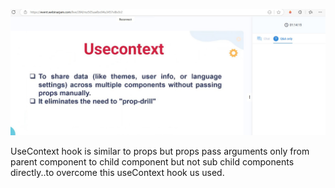 ![img_1.png](img_1.png)

UseContext hook is similar to props but  props pass arguments only from parent component to child  component but not sub child components directly..to overcome this useContext hook us used.

